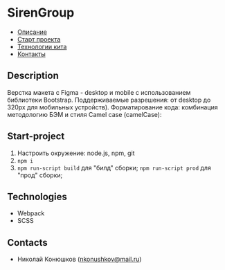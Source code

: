 # SirenGroup

- [Описание](#description)
- [Старт проекта](#start-project)
- [Технологии кита](#technologies)
- [Контакты](#contacts)

## Description

Верстка макета с Figma - desktop и mobile с использованием библиотеки Bootstrap. 
Поддерживаемые разрешения: от desktop до 320px для мобильных устройств).
Форматирование кода: комбинация методологию БЭМ и стиля Camel case (camelCase):

## Start-project

1. Настроить окружение: node.js, npm, git
2. `npm i`
3. `npm run-script build` для "билд" сборки; `npm run-script prod` для "прод" сборки;

## Technologies

- Webpack
- SCSS

## Contacts
- Николай Конюшков ([nkonushkov@mail.ru](mailto:nkonushkov@mail.ru))
